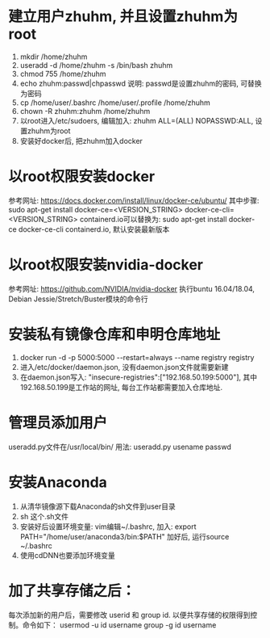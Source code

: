 # 建立用户zhuhm, 并且设置zhuhm为root
1. mkdir /home/zhuhm
2. useradd -d /home/zhuhm -s /bin/bash zhuhm
3. chmod 755 /home/zhuhm
4. echo zhuhm:passwd|chpasswd  说明: passwd是设置zhuhm的密码, 可替换为密码
5. cp /home/user/.bashrc /home/user/.profile /home/zhuhm
6. chown -R zhuhm:zhuhm /home/zhuhm
7. 以root进入/etc/sudoers, 编辑加入: zhuhm	ALL=(ALL) NOPASSWD:ALL, 设置zhuhm为root
8. 安装好docker后, 把zhuhm加入docker

# 以root权限安装docker
参考网址: https://docs.docker.com/install/linux/docker-ce/ubuntu/
其中步骤: sudo apt-get install docker-ce=<VERSION_STRING> docker-ce-cli=<VERSION_STRING> containerd.io可以替换为:
sudo apt-get install docker-ce docker-ce-cli containerd.io, 默认安装最新版本

# 以root权限安装nvidia-docker
参考网址: https://github.com/NVIDIA/nvidia-docker
执行buntu 16.04/18.04, Debian Jessie/Stretch/Buster模块的命令行

# 安装私有镜像仓库和申明仓库地址
1. docker run -d -p 5000:5000 --restart=always --name registry registry
2. 进入/etc/docker/daemon.json, 没有daemon.json文件就需要新建
3. 在daemon.json写入: "insecure-registries":["192.168.50.199:5000"], 其中192.168.50.199是工作站的网址, 每台工作站都需要加入仓库地址.

# 管理员添加用户
useradd.py文件在/usr/local/bin/
用法: useradd.py usename passwd

# 安装Anaconda
1. 从清华镜像源下载Anaconda的sh文件到user目录
2. sh 这个.sh文件
3. 安装好后设置环境变量:
vim编辑~/.bashrc, 加入:
export PATH="/home/user/anaconda3/bin:$PATH"
加好后, 运行source ~/.bashrc
4. 使用cdDNN也要添加环境变量

# 加了共享存储之后：
每次添加新的用户后，需要修改 userid 和 group id. 以便共享存储的权限得到控制。命令如下：
usermod -u id username
group -g id username
